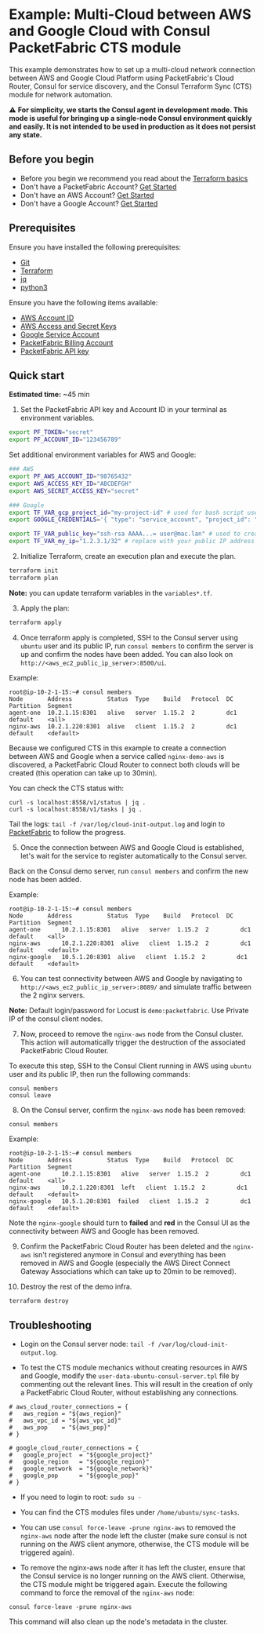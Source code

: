 # Example: Multi-Cloud between AWS and Google Cloud with Consul PacketFabric CTS module

This example demonstrates how to set up a multi-cloud network connection between AWS and Google Cloud Platform using PacketFabric's Cloud Router, Consul for service discovery, and the Consul Terraform Sync (CTS) module for network automation.

:warning: **For simplicity, we starts the Consul agent in development mode. This mode is useful for bringing up a single-node Consul environment quickly and easily. It is not intended to be used in production as it does not persist any state.**

## Before you begin

- Before you begin we recommend you read about the [Terraform basics](https://www.terraform.io/intro)
- Don't have a PacketFabric Account? [Get Started](https://docs.packetfabric.com/intro/)
- Don't have an AWS Account? [Get Started](https://aws.amazon.com/free/)
- Don't have a Google Account? [Get Started](https://cloud.google.com/free)

## Prerequisites

Ensure you have installed the following prerequisites:

- [Git](https://git-scm.com/downloads)
- [Terraform](https://learn.hashicorp.com/tutorials/terraform/install-cli)
- [jq](https://stedolan.github.io/jq/download/)
- [python3](https://www.python.org/downloads/)

Ensure you have the following items available:

- [AWS Account ID](https://docs.aws.amazon.com/IAM/latest/UserGuide/console_account-alias.html)
- [AWS Access and Secret Keys](https://docs.aws.amazon.com/general/latest/gr/aws-security-credentials.html)
- [Google Service Account](https://cloud.google.com/compute/docs/access/create-enable-service-accounts-for-instances)
- [PacketFabric Billing Account](https://docs.packetfabric.com/api/examples/account_uuid/)
- [PacketFabric API key](https://docs.packetfabric.com/admin/my_account/keys/)

## Quick start

**Estimated time:** ~45 min

1. Set the PacketFabric API key and Account ID in your terminal as environment variables.

```sh
export PF_TOKEN="secret"
export PF_ACCOUNT_ID="123456789"
```

Set additional environment variables for AWS and Google:

```sh
### AWS
export PF_AWS_ACCOUNT_ID="98765432"
export AWS_ACCESS_KEY_ID="ABCDEFGH"
export AWS_SECRET_ACCESS_KEY="secret"

### Google
export TF_VAR_gcp_project_id="my-project-id" # used for bash script used with gcloud module
export GOOGLE_CREDENTIALS='{ "type": "service_account", "project_id": "demo-setting-1234", "private_key_id": "1234", "private_key": "-----BEGIN PRIVATE KEY-----\nsecret\n-----END PRIVATE KEY-----\n", "client_email": "demoapi@demo-setting-1234.iam.gserviceaccount.com", "client_id": "102640829015169383380", "auth_uri": "https://accounts.google.com/o/oauth2/auth", "token_uri": "https://oauth2.googleapis.com/token", "auth_provider_x509_cert_url": "https://www.googleapis.com/oauth2/v1/certs", "client_x509_cert_url": "https://www.googleapis.com/robot/v1/metadata/x509/demoapi%40demo-setting-1234.iam.gserviceaccount.com" }'

export TF_VAR_public_key="ssh-rsa AAAA...= user@mac.lan" # used to create to access to the demo instances in AWS/Google
export TF_VAR_my_ip="1.2.3.1/32" # replace with your public IP address (used in AWS/Google security groups)
```

2. Initialize Terraform, create an execution plan and execute the plan.

```sh
terraform init
terraform plan
```

**Note:** you can update terraform variables in the ``variables*.tf``.

3. Apply the plan:

```sh
terraform apply
```

4. Once terraform apply is completed, SSH to the Consul server using `ubuntu` user and its public IP, run `consul members` to confirm the server is up and confirm the nodes have been added. You can also look on `http://<aws_ec2_public_ip_server>:8500/ui`.

Example:
```
root@ip-10-2-1-15:~# consul members
Node       Address          Status  Type    Build   Protocol  DC   Partition  Segment
agent-one  10.2.1.15:8301   alive   server  1.15.2  2         dc1  default    <all>
nginx-aws  10.2.1.220:8301  alive   client  1.15.2  2         dc1  default    <default>
```

Because we configured CTS in this example to create a connection between AWS and Google when a service called `nginx-demo-aws` is discovered, a PacketFabric Cloud Router to connect both clouds will be created (this operation can take up to 30min).

You can check the CTS status with:
```
curl -s localhost:8558/v1/status | jq .
curl -s localhost:8558/v1/tasks | jq .
```

Tail the logs: `tail -f /var/log/cloud-init-output.log` and login to [PacketFabric](https://portal.packetfabric.com/) to follow the progress.

5. Once the connection between AWS and Google Cloud is established, let's wait for the service to register automatically to the Consul server.

Back on the Consul demo server, run `consul members` and confirm the new node has been added. 

Example:
```
root@ip-10-2-1-15:~# consul members
Node       Address          Status  Type    Build   Protocol  DC   Partition  Segment
agent-one      10.2.1.15:8301   alive   server  1.15.2  2         dc1  default    <all>
nginx-aws      10.2.1.220:8301  alive   client  1.15.2  2         dc1  default    <default>
nginx-google   10.5.1.20:8301  alive   client  1.15.2  2         dc1  default    <default>
```

6. You can test connectivity between AWS and Google by navigating to `http://<aws_ec2_public_ip_server>:8089/` and simulate traffic between the 2 nginx servers.

**Note:** Default login/password for Locust is ``demo:packetfabric``. Use Private IP of the consul client nodes.

7. Now, proceed to remove the `nginx-aws` node from the Consul cluster. This action will automatically trigger the destruction of the associated PacketFabric Cloud Router.

To execute this step, SSH to the Consul Client running in AWS using `ubuntu` user and its public IP, then run the following commands:

```
consul members
consul leave
```

8. On the Consul server, confirm the `nginx-aws` node has been removed:

```
consul members
```

Example:
```
root@ip-10-2-1-15:~# consul members
Node       Address          Status  Type    Build   Protocol  DC   Partition  Segment
agent-one      10.2.1.15:8301   alive   server  1.15.2  2         dc1  default    <all>
nginx-aws      10.2.1.220:8301  left   client  1.15.2  2         dc1  default    <default>
nginx-google   10.5.1.20:8301  failed   client  1.15.2  2         dc1  default    <default>
```

Note the `nginx-google` should turn to **failed** and **red** in the Consul UI as the connectivity between AWS and Google has been removed.

9. Confirm the PacketFabric Cloud Router has been deleted and the `nginx-aws` isn't registered anymore in Consul and everything has been removed in AWS and Google (especially the AWS Direct Connect Gateway Associations which can take up to 20min to be removed).

10. Destroy the rest of the demo infra.

```sh
terraform destroy
```

## Troubleshooting

- Login on the Consul server node: `tail -f /var/log/cloud-init-output.log`.

- To test the CTS module mechanics without creating resources in AWS and Google, modify the `user-data-ubuntu-consul-server.tpl` file by commenting out the relevant lines. This will result in the creation of only a PacketFabric Cloud Router, without establishing any connections.

```
# aws_cloud_router_connections = {
#   aws_region = "${aws_region}"
#   aws_vpc_id = "${aws_vpc_id}"
#   aws_pop    = "${aws_pop}"
# }

# google_cloud_router_connections = {
#   google_project  = "${google_project}"
#   google_region   = "${google_region}"
#   google_network  = "${google_network}"
#   google_pop      = "${google_pop}"
# }
```

- If you need to login to root: `sudo su -`

- You can find the CTS modules files under `/home/ubuntu/sync-tasks`.

- You can use `consul force-leave -prune nginx-aws` to removed the `nginx-aws` node after the node left the cluster (make sure consul is not running on the AWS client anymore, otherwise, the CTS module will be triggered again).

- To remove the nginx-aws node after it has left the cluster, ensure that the Consul service is no longer running on the AWS client. Otherwise, the CTS module might be triggered again. Execute the following command to force the removal of the `nginx-aws` node:

`consul force-leave -prune nginx-aws`

This command will also clean up the node's metadata in the cluster.